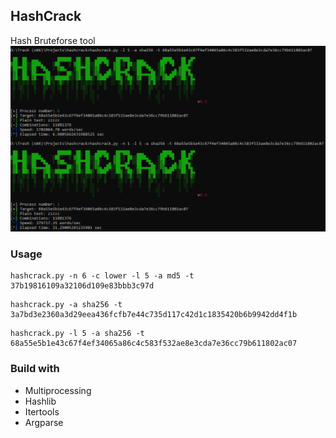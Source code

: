 ## HashCrack
Hash Bruteforse tool
![alt text](https://github.com/levjkeR/hashcrack/blob/main/example.png)
### Usage
```
hashcrack.py -n 6 -c lower -l 5 -a md5 -t 37b19816109a32106d109e83bbb3c97d
```
```
hashcrack.py -a sha256 -t 3a7bd3e2360a3d29eea436fcfb7e44c735d117c42d1c1835420b6b9942dd4f1b
```
```
hashcrack.py -l 5 -a sha256 -t 68a55e5b1e43c67f4ef34065a86c4c583f532ae8e3cda7e36cc79b611802ac07
```

### Build with
* Multiprocessing
* Hashlib
* Itertools
* Argparse
